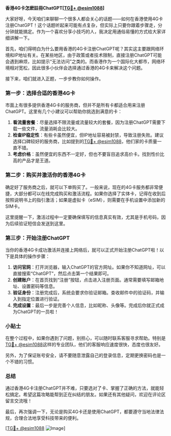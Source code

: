 **香港4G卡怎麽註冊ChatGPT[[TG💪+ @esim1088](https://t.me/s/esim1088)]**

大家好呀，今天咱们来聊聊一个很多人都会关心的话题——如何在香港使用4G卡注册ChatGPT！这个话题听起来可能有点复杂，但实际上只要你跟着步骤走，分分钟就能搞定。作为一个喜欢分享小技巧的人，我决定用通俗易懂的方式给大家详细讲解一下。

首先，咱们得明白为什么要用香港的4G卡注册ChatGPT呢？其实这主要跟网络环境和IP地址有关。在某些地区，由于政策或者技术限制，直接注册ChatGPT可能会遇到麻烦，比如提示“无法访问”之类的。而香港作为一个国际化大都市，网络环境相对宽松，因此很多小伙伴会选择通过香港的4G卡来解决这个问题。

接下来，咱们就进入正题，一步步教你如何操作。

### 第一步：选择合适的香港4G卡

市面上有很多提供香港4G卡的服务商，但并不是所有卡都适合用来注册ChatGPT。这里有几个小建议可以帮助你挑选到满意的卡：

1. **看流量套餐**：尽量选择不限流量或流量较大的套餐，因为注册ChatGPT需要下载一些文件，流量消耗会比较大。
2. **检查IP稳定性**：有些卡虽然便宜，但IP地址容易被封禁，导致注册失败。建议选择口碑较好的服务商，比如提到的[TG💪+ @esim1088](https://t.me/s/esim1088)，他们家的卡质量一直不错。
3. **考虑价格**：虽然便宜的东西不一定好，但也不要盲目追求高价卡。找到性价比高的产品才是王道。

### 第二步：购买并激活你的香港4G卡

确定好了服务商之后，就可以下单购买了。一般来说，现在的4G卡服务都非常便捷，大部分都可以在线完成购买和激活流程。如果你选择了实体卡，记得在收到后按照说明书上的指引激活；如果是虚拟卡（eSIM），则需要在手机设置中添加新的SIM卡。

这里提醒一下，激活过程中一定要确保填写的信息真实有效，尤其是手机号码，因为后续验证短信会发送到这里。

### 第三步：开始注册ChatGPT

当你的香港4G卡成功激活并连接上网络后，就可以正式开始注册ChatGPT啦！以下是具体的操作步骤：

1. **访问官网**：打开浏览器，输入ChatGPT的官方网址。如果你不知道网址，可以直接搜索“ChatGPT”，然后点击第一个结果即可。
2. **创建账户**：在首页找到“注册”按钮，点击进入注册页面。通常需要填写邮箱地址、设置密码等信息。
3. **验证身份**：注册完成后，系统会要求你验证邮箱。查收邮件中的验证码，并输入到指定位置进行验证。
4. **完成设置**：最后一步是完善个人信息，比如昵称、头像等。完成后你就正式成为ChatGPT的一员啦！

### 小贴士

在整个过程中，如果你遇到了问题，别担心，可以随时联系客服寻求帮助。特别是[TG💪+ @esim1088](https://t.me/s/esim1088)这样的专业团队，他们的客服响应速度很快，态度也很友好。

另外，为了保证账号安全，请不要随意泄露自己的登录信息，定期更换密码也是一个不错的习惯。

### 总结

通过香港4G卡注册ChatGPT并不难，只要选对了卡、掌握了正确的方法，就能轻松搞定。希望这篇攻略能帮到正在纠结的朋友。如果还有其他疑问，欢迎在评论区留言交流哦！

最后，再次强调一下，无论是购买4G卡还是使用ChatGPT，都要遵守当地法律法规，合理合法地享受科技带来的便利。

[[TG💪+ @esim1088](https://t.me/s/esim1088) ![Image](https://i.postimg.cc/4NQfJmqS/Snipaste-2025-05-13-00-14-12.png)]